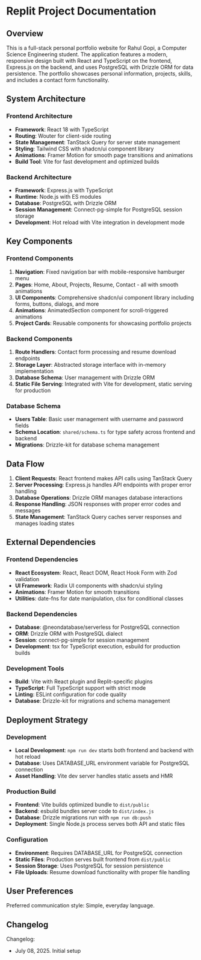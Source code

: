 # Replit Project Documentation

## Overview

This is a full-stack personal portfolio website for Rahul Gopi, a Computer Science Engineering student. The application features a modern, responsive design built with React and TypeScript on the frontend, Express.js on the backend, and uses PostgreSQL with Drizzle ORM for data persistence. The portfolio showcases personal information, projects, skills, and includes a contact form functionality.

## System Architecture

### Frontend Architecture
- **Framework**: React 18 with TypeScript
- **Routing**: Wouter for client-side routing
- **State Management**: TanStack Query for server state management
- **Styling**: Tailwind CSS with shadcn/ui component library
- **Animations**: Framer Motion for smooth page transitions and animations
- **Build Tool**: Vite for fast development and optimized builds

### Backend Architecture
- **Framework**: Express.js with TypeScript
- **Runtime**: Node.js with ES modules
- **Database**: PostgreSQL with Drizzle ORM
- **Session Management**: Connect-pg-simple for PostgreSQL session storage
- **Development**: Hot reload with Vite integration in development mode

## Key Components

### Frontend Components
1. **Navigation**: Fixed navigation bar with mobile-responsive hamburger menu
2. **Pages**: Home, About, Projects, Resume, Contact - all with smooth animations
3. **UI Components**: Comprehensive shadcn/ui component library including forms, buttons, dialogs, and more
4. **Animations**: AnimatedSection component for scroll-triggered animations
5. **Project Cards**: Reusable components for showcasing portfolio projects

### Backend Components
1. **Route Handlers**: Contact form processing and resume download endpoints
2. **Storage Layer**: Abstracted storage interface with in-memory implementation
3. **Database Schema**: User management with Drizzle ORM
4. **Static File Serving**: Integrated with Vite for development, static serving for production

### Database Schema
- **Users Table**: Basic user management with username and password fields
- **Schema Location**: `shared/schema.ts` for type safety across frontend and backend
- **Migrations**: Drizzle-kit for database schema management

## Data Flow

1. **Client Requests**: React frontend makes API calls using TanStack Query
2. **Server Processing**: Express.js handles API endpoints with proper error handling
3. **Database Operations**: Drizzle ORM manages database interactions
4. **Response Handling**: JSON responses with proper error codes and messages
5. **State Management**: TanStack Query caches server responses and manages loading states

## External Dependencies

### Frontend Dependencies
- **React Ecosystem**: React, React DOM, React Hook Form with Zod validation
- **UI Framework**: Radix UI components with shadcn/ui styling
- **Animations**: Framer Motion for smooth transitions
- **Utilities**: date-fns for date manipulation, clsx for conditional classes

### Backend Dependencies
- **Database**: @neondatabase/serverless for PostgreSQL connection
- **ORM**: Drizzle ORM with PostgreSQL dialect
- **Session**: connect-pg-simple for session management
- **Development**: tsx for TypeScript execution, esbuild for production builds

### Development Tools
- **Build**: Vite with React plugin and Replit-specific plugins
- **TypeScript**: Full TypeScript support with strict mode
- **Linting**: ESLint configuration for code quality
- **Database**: Drizzle-kit for migrations and schema management

## Deployment Strategy

### Development
- **Local Development**: `npm run dev` starts both frontend and backend with hot reload
- **Database**: Uses DATABASE_URL environment variable for PostgreSQL connection
- **Asset Handling**: Vite dev server handles static assets and HMR

### Production Build
- **Frontend**: Vite builds optimized bundle to `dist/public`
- **Backend**: esbuild bundles server code to `dist/index.js`
- **Database**: Drizzle migrations run with `npm run db:push`
- **Deployment**: Single Node.js process serves both API and static files

### Configuration
- **Environment**: Requires DATABASE_URL for PostgreSQL connection
- **Static Files**: Production serves built frontend from `dist/public`
- **Session Storage**: Uses PostgreSQL for session persistence
- **File Uploads**: Resume download functionality with proper file handling

## User Preferences

Preferred communication style: Simple, everyday language.

## Changelog

Changelog:
- July 08, 2025. Initial setup